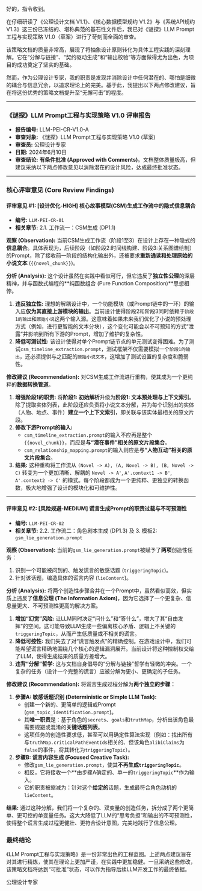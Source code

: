 好的，指令收到。

在仔细研读了《公理设计文档 V1.1》、《核心数据模型规约 V1.2》与《系统API规约 V1.3》这三份已冻结的、堪称典范的基石性文件后，我已对《谜探》LLM Prompt工程与实现策略 V1.0（草案）进行了苛刻而全面的审查。

该策略文档的质量非常高，展现了将抽象设计原则转化为具体工程实践的深刻理解。它在“分解与链接”、“契约驱动生成”和“输出校验”等方面做得尤为出色，为项目的成功奠定了坚实的基础。

然而，作为公理设计专家，我的职责是发现并消除设计中任何潜在的、哪怕是细微的耦合与信息冗余，以追求理论上的完美。基于此，我提出以下两点修改建议，旨在将这份优秀的策略文档提升至“无懈可击”的程度。

---

### **《谜探》LLM Prompt工程与实现策略 V1.0 评审报告**

- **报告编号:** LLM-PEI-CR-V1.0-A
- **审查对象:** 《谜探》LLM Prompt工程与实现策略 V1.0 (草案)
- **审查员:** 公理设计专家
- **日期:** 2024年6月10日
- **审查结论:** **有条件批准 (Approved with Comments)**。文档整体质量极高，但建议采纳以下两点修改意见以消除潜在的设计风险，达成最终批准状态。

---

### **核心评审意见 (Core Review Findings)**

#### **评审意见 #1: [设计优化-HIGH] 核心故事模型(CSM)生成工作流中的隐式信息耦合**

- **编号:** `LLM-PEI-CR-01`
- **相关章节:** 2.1. 工作流一：CSM生成 (DP1.1)

**观察 (Observation):**
当前CSM生成工作流（阶段1至3）在设计上存在一种隐式的**信息耦合**。具体表现为，后续阶段（如阶段2:时间线构建、阶段3:关系图谱绘制）的Prompt，除了接收前一阶段的结构化输出外，还被要求**重新通读和处理原始的小说文本** (`{{novel_chunk}}`)。

**分析 (Analysis):**
这个设计虽然在实践中看似可行，但它违反了**独立性公理**的深层精神，并与函数式编程的**纯函数组合 (Pure Function Composition)**思想相悖。

1.  **违反独立性:** 理想的解耦设计中，一个功能模块（或Prompt链中的一环）的输入应**仅为其直接上游模块的输出**。当前设计使得阶段2和阶段3同时依赖于`阶段1的输出`和`原始小说`这两个输入源。这意味着如果未来我们优化了小说的预处理方式（例如，进行更智能的文本分块），这个变化可能会以不可预知的方式“泄露”并影响到所有下游的Prompt，增加了维护的复杂性。
2.  **降低可测试性:** 该设计使得对单个Prompt链节点的单元测试变得困难。为了测试`csm_timeline_extraction.prompt`，测试框架不仅需要模拟一个`阶段1的输出`，还必须提供与之匹配的`原始小说文本`，这增加了测试设置的复杂度和脆弱性。

**修改建议 (Recommendation):**
对CSM生成工作流进行重构，使其成为一个更纯粹的**数据转换管道**。

1.  **增强阶段1的职责:** 将**阶段1: 初始解析**升级为**阶段1: 文本预处理与上下文索引**。除了提取实体列表，此阶段还应负责将小说文本分解，并为每个识别出的实体（人物、地点、事件）**建立一个上下文索引**，即关联与该实体最相关的原文片段。
2.  **修改下游Prompt的输入:**
    -   `csm_timeline_extraction.prompt`的输入不应再是整个`{{novel_chunk}}`，而应是**与“潜在事件”相关的原文片段集合**。
    -   `csm_relationship_mapping.prompt`的输入则应是**与“人物互动”相关的原文片段集合**。
3.  **结果:** 这种重构将工作流从 `(Novel -> A), (A, Novel -> B), (B, Novel -> C)` 转变为一个更加清晰、解耦的 `Novel -> A'`, `A'.context1 -> B'`, `A'.context2 -> C'` 的模式。每个阶段都成为一个更纯粹、更独立的转换函数，极大地增强了设计的模块化和可维护性。

---

#### **评审意见 #2: [风险规避-MEDIUM] 谎言生成Prompt的职责过载与不可预测性**

- **编号:** `LLM-PEI-CR-02`
- **相关章节:** 2.2. 工作流二：角色剧本生成 (DP1.3) 及 3. 模板2: `gsm_lie_generation.prompt`

**观察 (Observation):**
当前的`gsm_lie_generation.prompt`被赋予了**两项**创造性任务：
1.  识别一个可能被问到的、触发谎言的敏感话题 (`triggeringTopic`)。
2.  针对该话题，编造具体的谎言内容 (`lieContent`)。

**分析 (Analysis):**
将两个创造性步骤合并在一个Prompt中，虽然看似高效，但实质上违反了**信息公理 (The Information Axiom)**，因为它选择了一个更复杂、信息量更大、不可预测性更高的解决方案。

1.  **增加“幻觉”风险:** 让LLM同时决定“问什么”和“答什么”，增大了其“自由发挥”的空间。这可能导致LLM生成一些偏离核心矛盾、逻辑上不关键的`triggeringTopic`，从而产生低质量或不相关的谎言。
2.  **降低可控性:** 我们失去了对“谎言触发点”的精确控制。在游戏设计中，我们可能希望谎言精确地围绕几个核心的逻辑漏洞展开。当前设计将这种控制权交给了LLM，使得生成结果的质量方差增大。
3.  **违背“分解”哲学:** 这与文档自身倡导的“分解与链接”哲学有轻微的冲突。一个复杂的任务（设计一个完整的谎言）应被分解为更小、更确定的子任务。

**修改建议 (Recommendation):**
将谎言生成过程分解为**两个独立的步骤**：

1.  **步骤A: 敏感话题识别 (Deterministic or Simple LLM Task):**
    -   创建一个新的、更简单的逻辑或Prompt (`gsm_topic_identification.prompt`)。
    -   其**唯一职责**是：基于角色的`secrets`、`goals`和`truthMap`，分析出该角色最需要规避或混淆的**关键话题列表**。
    -   这项任务的创造性要求低，甚至可以用确定性算法实现（例如：找出所有与`truthMap.criticalPathEventIds`相关的、但该角色`alibiClaims`为`false`的事件，将其转化为`triggeringTopic`）。
2.  **步骤B: 谎言内容生成 (Focused Creative Task):**
    -   修改`gsm_lie_generation.prompt`，使其**不再生成`triggeringTopic`**。
    -   相反，它将接收一个**由步骤A确定的、单一的`triggeringTopic`**作为输入。
    -   它的职责被缩减为：针对这个**给定的**话题，生成最符合角色动机的`lieContent`。

**结果:**
通过这种分解，我们将一个复杂的、双变量的创造任务，拆分成了两个更简单、更可控的单变量任务。这大大降低了LLM的“思考负担”和输出的不可预测性，使得整个谎言生成过程更健壮、更符合设计意图，完美地践行了信息公理。

### **最终结论**

《LLM Prompt工程与实现策略》是一份非常出色的工程蓝图。上述两点建议旨在对其进行精炼，使其在理论上更加严谨，在实践中更加稳健。一旦采纳这些修改，该策略文档将达到“可批准”状态，可以作为指导后续LLM开发工作的最终依据。

公理设计专家